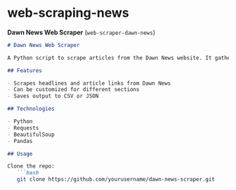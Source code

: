 # web-scraping-news
**Dawn News Web Scraper** (`web-scraper-dawn-news`)

```markdown
# Dawn News Web Scraper

A Python script to scrape articles from the Dawn News website. It gathers article titles, publication dates, and URLs.

## Features

- Scrapes headlines and article links from Dawn News
- Can be customized for different sections
- Saves output to CSV or JSON

## Technologies

- Python
- Requests
- BeautifulSoup
- Pandas

## Usage

Clone the repo:
   ```bash
   git clone https://github.com/yourusername/dawn-news-scraper.git
